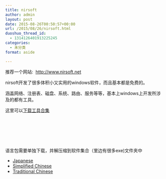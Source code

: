 ```yaml
---
title: nirsoft
author: admin
layout: post
date: 2015-08-26T00:50:57+00:00
url: /2015/08/26/nirsoft.html
duoshuo_thread_id:
  - 1314126401913225245
categories:
  - 未分类
format: aside

---
```

推荐一个网站:  <a href="http://www.nirsoft.net" target="_blank">http://www.nirsoft.net</a>

nirsoft开发了很多体积小又实用的windows软件，而且基本都是免费的。

涵盖网络、注册表、磁盘、系统、路由、服务等等，基本上windows上开发所涉及的都有工具。

这里可以<a href="http://launcher.nirsoft.net/download.html" target="_blank">下载工具合集</a>

&nbsp;

&nbsp;

&nbsp;

语言包需要单独下载，并解压缩到软件集合（里边有很多exe)文件夹中

  * [Japanese][1]
  * [Simplified Chinese][2]
  * [Traditional Chinese][3]

&nbsp;

 [1]: http://download.nirsoft.net/nirsoft_package_japanese.zip
 [2]: http://download.nirsoft.net/nirsoft_package_schinese.zip
 [3]: http://download.nirsoft.net/nirsoft_package_tchinese.zip